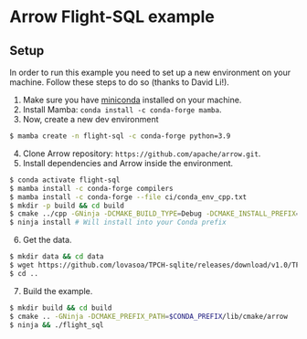 # Arrow Flight-SQL example

## Setup

In order to run this example you need to set up a new environment on your machine. 
Follow these steps to do so (thanks to David Li!).

1. Make sure you have [miniconda](https://docs.conda.io/en/latest/miniconda.html) installed on your machine. 
2. Install Mamba: `conda install -c conda-forge mamba`.
3. Now, create a new dev environment
```bash
$ mamba create -n flight-sql -c conda-forge python=3.9
```
4. Clone Arrow repository: `https://github.com/apache/arrow.git`.
5. Install dependencies and Arrow inside the environment.
```bash
$ conda activate flight-sql
$ mamba install -c conda-forge compilers
$ mamba install -c conda-forge --file ci/conda_env_cpp.txt
$ mkdir -p build && cd build
$ cmake ../cpp -GNinja -DCMAKE_BUILD_TYPE=Debug -DCMAKE_INSTALL_PREFIX=$CONDA_PREFIX -DARROW_FLIGHT=ON -DARROW_FLIGHT_SQL=ON 
$ ninja install # Will install into your Conda prefix
```
6. Get the data.
```bash
$ mkdir data && cd data
$ wget https://github.com/lovasoa/TPCH-sqlite/releases/download/v1.0/TPC-H-small.db data/tpc-h-small.db
$ cd ..
```
7. Build the example.
```bash
$ mkdir build && cd build
$ cmake .. -GNinja -DCMAKE_PREFIX_PATH=$CONDA_PREFIX/lib/cmake/arrow
$ ninja && ./flight_sql
```